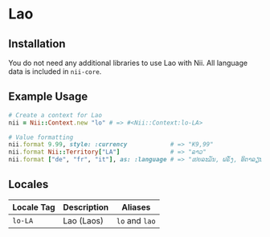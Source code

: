 <!-- This file has been generated. Source: languages/_template.md.erb -->

# Lao

## Installation

You do not need any additional libraries to use Lao with Nii.
All language data is included in `nii-core`.

## Example Usage

``` ruby
# Create a context for Lao
nii = Nii::Context.new "lo" # => #<Nii::Context:lo-LA>

# Value formatting
nii.format 9.99, style: :currency            # => "₭9,99"
nii.format Nii::Territory["LA"]              # => "ລາວ"
nii.format ["de", "fr", "it"], as: :language # => "ເຢຍລະມັນ, ຝຣັ່ງ, ອິຕາລຽນ"
```


## Locales

<table>
  <thead>
    <tr>
      <th>Locale Tag</th>
      <th>Description</th>
      <th>Aliases</th>
    </tr>
  </thead>
  <tbody>
    <tr>
      <td><code>lo-LA</code></td>
      <td>Lao (Laos)</td>
      <td><code>lo</code> and <code>lao</code></td>
    </tr>
  </tbody>
</table>


